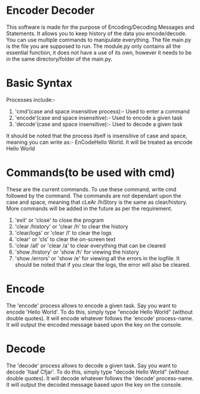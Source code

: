 # Encoder Decoder
This software is made for the purpose of Encoding/Decoding Messages and Statements. It allows you to keep history of the data you encode/decode. You can use multiple commands to manipulate everything. The file main.py is the file you are supposed to run. The module.py only contains all the essential function, it does not have a use of its own, however it needs to be in the same directory/folder of the main.py.

# Basic Syntax
<process> <task>
  
Processes include:-
  1. 'cmd'(case and space insensitive process):- Used to enter a command
  2. 'encode'(case and space insensitive):- Used to encode a given task
  3. 'decode'(case and space insensitive):- Used to decode a given task
  
  It should be noted that the process itself is insensitive of case and space, meaning you can write as:- EnCodeHello World. It will be treated as encode Hello World

# Commands(to be used with cmd)
These are the current commands. To use these command, write cmd followed by the command. The commands are not dependant upon the case and space, meaning that cLeAr /hiStory is the same as clear/history. More commands will be added in the future as per the requirement.
1. 'exit' or 'close' to close the program
2. 'clear /history' or 'clear /h' to clear the history
3. 'clear/logs' or 'clear /l' to clear the logs
4. 'clear' or 'cls' to clear the on-screen text
5. 'clear /all' or 'clear /a' to clear everything that can be cleared
6. 'show /history' or 'show /h' for viewing the history
7. 'show /errors' or 'show /e' for viewing all the errors in the logfile. It should be noted that if you clear the logs, the error will also be cleared.

# Encode
The 'encode' process allows to encode a given task. Say you want to encode 'Hello World'. To do this, simply type "encode Hello World" (without double quotes). It will encode whatever follows the 'encode' process-name. It will output the encoded message based upon the key on the console.

# Decode
The 'decode' process allows to decode a given task. Say you want to decode 'Itaaf Cfjar'. To do this, simply type "decode Hello World" (without double quotes). It will decode whatever follows the 'decode' process-name. It will output the decoded message based upon the key on the console.
